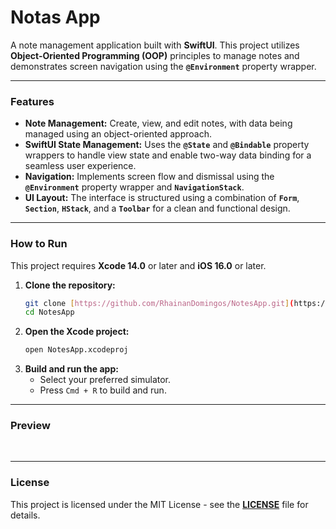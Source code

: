 # Notas App

A note management application built with **SwiftUI**. This project utilizes **Object-Oriented Programming (OOP)** principles to manage notes and demonstrates screen navigation using the **`@Environment`** property wrapper.

---

### Features

* **Note Management:** Create, view, and edit notes, with data being managed using an object-oriented approach.
* **SwiftUI State Management:** Uses the **`@State`** and **`@Bindable`** property wrappers to handle view state and enable two-way data binding for a seamless user experience.
* **Navigation:** Implements screen flow and dismissal using the **`@Environment`** property wrapper and **`NavigationStack`**.
* **UI Layout:** The interface is structured using a combination of **`Form`**, **`Section`**, **`HStack`**, and a **`Toolbar`** for a clean and functional design.

---

### How to Run

This project requires **Xcode 14.0** or later and **iOS 16.0** or later.

1.  **Clone the repository:**
    ```bash
    git clone [https://github.com/RhainanDomingos/NotesApp.git](https://github.com/RhainanDomingos/NotesApp.git)
    cd NotesApp
    ```
2.  **Open the Xcode project:**
    ```bash
    open NotesApp.xcodeproj
    ```
3.  **Build and run the app:**
    * Select your preferred simulator.
    * Press `Cmd + R` to build and run.

---

### Preview

<br/>
<div align="center">
  </div>

---

### License

This project is licensed under the MIT License - see the **[LICENSE](LICENSE)** file for details.
